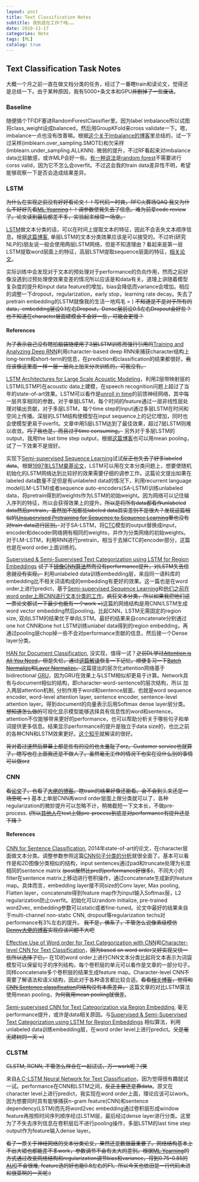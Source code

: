 ```yaml
---
layout: post
title: Text Classification Notes
subtitle: 我到底在工作个啥。。。
date: 2018-11-17
categories: Note
tags: [ML]
catalog: true
---
```


## Text Classification Task Notes

大概一个月之前一直在做文档分类的任务，经过了一番瞎train和读论文，觉得还是总结一下。由于某种原因，我有5000+条文本和GPU~~并删掉了一些废话~~。

### Baseline

随便搞个TFIDF塞进RandomForestClassifier里。因为label imbalance所以试图将class_weight设成balanced，然后用GroupKFold来cross validate一下。嗯，imbalance一点也没有改善嘛。根据[这个关于Imbalance的博客](https://machinelearningmastery.com/tactics-to-combat-imbalanced-classes-in-your-machine-learning-dataset/)里总结的，试一下过采样(imblearn.over_sampling.SMOTE)和欠采样(imblearn.under_sampling.ALLKNN). 微弱的提升，不过RF看起来对imbalance data比较敏感，或许MLP会好一些。[有一种说法](https://stats.stackexchange.com/questions/283760/is-cross-validation-unnecessary-for-random-forest)是[random forest](https://www.stat.berkeley.edu/~breiman/RandomForests/cc_home.htm)不需要进行corss valid，因为它不怎么会overfit。不过这会我的train data差异性不明，希望能够观察一下是否会造成结果差异。

### LSTM 

~~为什么在实现之前没有好好看论文！！写代码一时爽，RFC火葬场QAQ 我又为什么不好好先看[ML Yearning](http://www.mlyearning.org/)！！调参数使我失去了信念。难为前辈code review了。论文读到最后都差不多，实验起来经常一场空。~~

[LSTM](http://colah.github.io/posts/2015-08-Understanding-LSTMs/)做文本分类的话，可以在时间上提取文本的特征，因此不会丢失文本顺序信息。根据[这篇博客](https://medium.com/@sabber/classifying-yelp-review-comments-using-cnn-lstm-and-visualize-word-embeddings-part-2-ca137a42a97d),  单层LSTM的文本分类效果应该是可以接受的。不过听(研究NLP的)朋友说一般会使用两层LSTM网络，但是不知道理由？看起来是第一层LSTM提取word层面上的特征，高层LSTM提取sequence层面的特征，[相关论文](static.googleusercontent.com/media/research.google.com/en//pubs/archive/43905.pdf)。

实际训练中会发现对于文本的预处理对于performance的负向作用，然而之前好像没遇到过预处理使效果变差的情况所以应该是和data有关。道理上讲随着模型复杂度的提升和input data feature的增加，bias会降低而variance会增加。相应的调整一下dropout，regularization，early stop，learning rate decay。失去了pretrain embedding的LSTM就像我的生活一地鸡毛 = ) ~~不知道是不是对于所有的data，embedding层设0.1左右Dropout，Dense层前设0.5左右Dropout会好些？也不知道在character层面建模会不会好一些，可能会更慢？~~

#### References

~~为了表示自己没有瞎拍脑袋随便用了3层LSTM训练而强行引用的~~[Training and Analyzing Deep RNN](static.googleusercontent.com/media/research.google.com/en//pubs/archive/43905.pdf)利用character-based deep RNN来捕获character结构上long-term和short-term的信息，在prediction和classification的结果都很好。~~我应该像这里面一样一层一层向上加来分次训练的，可我没有。~~  

[LSTM Architectures for Large Scale Acoustic Modeling](static.googleusercontent.com/media/research.google.com/en//pubs/archive/43905.pdf)，利用2层带映射层的LSTM(LSTMP)在acoustic data上建模，在speech recognition问题上超过了当年的state-of-art效果。LSTM可以看作是[unroll in time](https://machinelearningmastery.com/rnn-unrolling/)的前馈神经网络，其中每一层共享相同的参数。对于单层LSTM，每个时间的feature通过一层非线性层处理对输出贡献，对于多层LSTM，每个time step的input通过多层LSTM在时间和空间上传播。深层的LSTM结构使模型在input sequence上的记忆增加，同时也会使模型更易于overfit。文章中用5层LSTM达到了最佳效果，超过7层LSTM则难以收敛。~~巧了我也是，而且过于time consuming。~~ 另外对于多层LSTM的output，我用the last time step output，根据[这篇博客](http://deeplearning.net/tutorial/lstm.html)也可以用mean pooling，试了一下效果不是很好。

实现下[Semi-supervised Sequence Learning](https://arxiv.org/pdf/1511.01432.pdf)试试~~反正也失去了好多labeled data~~。根据[1997年LSTM奠基论文](https://www.bioinf.jku.at/publications/older/2604.pdf)，LSTM可以用在文本分类问题上，想要使随机初始化的LSTM网络达到比较好的效果需要仔细的调参工作。这篇论文提出如果在labeled data数量不足但是有unlabeled data的情况下，利用recurrent language model(LM-LSTM)或者sequence auto-encoders(SA-LSTM)训练unlabeled data，将pretrain得到的weights作为LSTM的初始weight。因为网络可以记住输入序列的特征，所以会获得效果上的提升。~~所以是将所有data都看作unlabeled  data然后pretrain，虽然加不加那些labeled data其实差别不是很大？发现这篇相似的[Unsupervised Pretraining for Sequence to Sequence Learning](https://www.aclweb.org/anthology/D17-1039)里也没有对train data进行区别。~~对于SA-LSTM，将[CTC](https://papers.nips.cc/paper/5346-sequence-to-sequence-learning-with-neural-networks.pdf)模型的output替换成input，encoder和decoder网络拥有相同的weights，并作为分类网络的初始weights。 对于LM-LSTM，利用RNN进行pretrain，相当于去掉CTC的encoder部分，这篇也是在word order上面训练的。

[Supervised & Semi-Supervised Text Categorization using LSTM for Region Embeddings](https://arxiv.org/pdf/1602.02373.pdf) ~~试了下[镜像CNN算法](http://riejohnson.com/paper/cnn-semi-nips15.pdf)然而没有performance提升，对LSTM失去信念就没有实现。~~ 利用unlabeled data训练embedding层，来自同一语料库的embedding比不相关词语构成的embedding有更好的效果。这一篇也是在word order上进行predict，基于[Semi-supervised Sequence Learning](https://arxiv.org/pdf/1511.01432.pdf)和[他们之前在word order上用CNN进行文本分类的工作](https://arxiv.org/pdf/1412.1058.pdf)。~~疯狂文本分类，所以如果我把他们这一票论文都试一下最少也能有一个work =)~~这篇的网络结构是用CNN/LSTM生成word vector embedding然后pooling。比起CNN，LSTM无需固定的region size, 双向LSTM的结果优于单向LSTM。最好的结果来自concatenate分别通过one hot CNN和one hot LSTM训练unlabel data得到的region embedding，再通过pooling层chop掉一些不会对performance贡献的信息，然后接一个Dense layer分类。

[HAN for Document Classification](https://www.cs.cmu.edu/~hovy/papers/16HLT-hierarchical-attention-networks.pdf), 没实现，值得一试？~~之前DL学过[Attention is All You Need](https://arxiv.org/pdf/1706.03762.pdf)，但是失忆，通过[这篇解读](https://zhuanlan.zhihu.com/p/34781297)恢复一下记忆。顺便复习一下[Batch Normalize](https://zhuanlan.zhihu.com/p/24810318)和[Layer Normalize](https://datascience.stackexchange.com/questions/12956/paper-whats-the-difference-between-layer-normalization-recurrent-batch-normal)。~~这篇提出的层次化attention网络基于bidirectional [GRU](http://www.wildml.com/2015/10/recurrent-neural-network-tutorial-part-4-implementing-a-grulstm-rnn-with-python-and-theano/)，因为GRU在效果上与LSTM相似却更易于计算。Network具有与document相似的结构，即character-word-sentence的层次结构，所以 加入两层attention机制, 分别作用于word和sentence层面，也就是word sequence encoder, word-level attention layer, sentence encoder, sentence-level attention layer。得到document的向量表示后用Softmax dense layer层分类。~~想知道怎么做的~~可视化显示模型能够选择具有信息性的word和sentence，attention不仅能够带来更好的performance，也可以帮助分析关于哪些句子和单词提供更多信息。结果显示performance的提升是独立于data size的，也比之前的各种CNN和LSTM效果更好。[这个知乎](https://zhuanlan.zhihu.com/p/26892711)就解读的很好。

~~背对着过道然后屏幕上都是些有的没的也太羞耻了orz。Customer service也就算了，瞎写也在上面我还是不做人了。虽然毫无工作的情况下也实在没什么别的事情可以做orz~~

### CNN

~~看[论文](https://www.aclweb.org/anthology/D14-1181)了，也看了[大佬的博客](http://www.wildml.com/2015/12/implementing-a-cnn-for-text-classification-in-tensorflow/)。瞎train的结果好像还能看。会不会到头来还是一场空呢 = )~~ 基本上单层CNN再word order层面上做分类就可以了，各种regularization的微妙提升可以忽略不计，稍微截短一下文本长，不做pre-process.  ~~(所以[其他人](https://medium.com/@sabber/classifying-yelp-review-comments-using-cnn-lstm-and-visualize-word-embeddings-part-2-ca137a42a97d)在text上做pre-process到底是对performance有提升还是下降？~~

#### References

[CNN for Sentence Classification](https://www.aclweb.org/anthology/D14-1181), 2014年state-of-art的论文，在character层面做文本分类。调整参数参照这篇[CNN句子分类的分析](https://arxiv.org/abs/1510.03820)就很全面了。基本可以看作是和2D图像分类相似的结构，input sentences通过pad和truncate处理为长度相同的sentence matrix ~~(post居然比pre的performance好很多)~~，不同大小的filter在sentence matrix上移动进行卷积操作，通过concatenate生成新的feature map。具体而言，embedding layer接不同size的Conv layer, Max pooling, Flatten layer，concatenate得到feature map作为input输入Softmax层，L2 regularization防止overfit。初始化可以random initialize, pre-trained word2vec, embedding参数可以static或者fine-tuned。论文中最好的结果来自于multi-channel non-static CNN, dropout等regularization techs对performance有3%左右的提升。 ~~我不是，佛系了，不管怎么说像素级模仿[Denny大佬的博客](http://www.wildml.com/2015/12/implementing-a-cnn-for-text-classification-in-tensorflow/)实现应该问题不大吧~~

[Effective Use of Word order for Text Categorization with CNN](https://arxiv.org/abs/1412.1058)和[Character-level CNN for Text Classification](https://papers.nips.cc/paper/5782-character-level-convolutional-networks-for-text-classification.pdf)，~~因为based on word order又好实现又快一些所以选择了它。~~ 在1D的word order上进行CNN文本分类比起将文本表示为词袋模型可以保留句子的序列结构，每个卷积层的单元可以看作是文章的一部分句子。同样concatenate多个卷积层的结果生成feature map。Character-level CNN不需要了解语法和语义结构，因此对于各种语言都比较合适。~~看看[相关博客](https://medium.com/@surmenok/character-level-convolutional-networks-for-text-classification-d582c0c36ace)，觉得和[CNN Sentence classification](https://github.com/dennybritz/cnn-text-classification-tf)的结构没有本质差异。~~  这篇文章的对比LSTM算法使用mean pooling，~~为何我用mean pooling就很差~~。

[Semi-supervised CNN for Text Categorization via Region Embedding](http://riejohnson.com/paper/cnn-semi-nips15.pdf), 毫无performance提升，或许是data相关原因。与[Supervised & Semi-Supervised Text Categorization using LSTM for Region Embeddings](https://arxiv.org/pdf/1602.02373.pdf) 相似算法，利用unlabeled data训练embedding层，在word order level上进行predict。~~又是毫无建树的一天 =)~~

### CLSTM

~~CLSTM, RCNN,  不管怎么样合在一起试试，万一work呢？(笑~~ 

来自[A C-LSTM Neural Network for Text Classification](https://arxiv.org/abs/1511.08630)，因为觉得很有趣就试一试。performance在CNN和LSTM之间，~~反正主要还是靠data~~。原文在character level上进行predict，我实现在word order上面，理论应该可以work。因为想要同时具有能够捕获n-gram feature(CNN)和sentence dependency(LSTM)而先将word2vec embedding通过卷积层形成window feature再按照时间序列顺序经过LSTM层，最后经过dense layer进行分类。这里为了不失去序列信息在卷积层后不进行pooling操作，多层LSTM的last time step output作为feature输入dense layer。 





~~看了一票关于神经网络的文本分类论文，果然还是数据最重要了。网络结构基本上不出大错也都能差不多work，参数调节不会有太大的差别。根据[ML Yearning](http://www.mlyearning.org/)的方式通过改变网络结构和regularization调节bias和variance，得到0.75-0.85的[AUC](https://en.wikipedia.org/wiki/Receiver_operating_characteristic#Area_under_the_curve)不会很难, feature选的好也能0.8左右的F1。所以今天也依旧是一行代码未进和很菜啊的一天呢:)~~